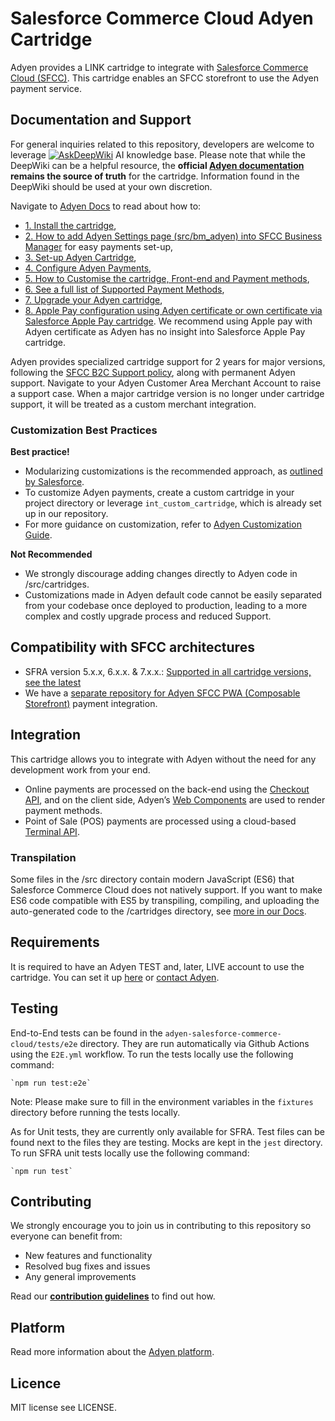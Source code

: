 # Salesforce Commerce Cloud Adyen Cartridge

Adyen provides a LINK cartridge to integrate with [Salesforce Commerce Cloud (SFCC)](https://docs.adyen.com/plugins/salesforce-commerce-cloud). This cartridge enables an SFCC storefront to use the Adyen payment service. 

## Documentation and Support

For general inquiries related to this repository, developers are welcome to leverage [![AskDeepWiki](https://deepwiki.com/badge.svg)](https://deepwiki.com/Adyen/adyen-salesforce-commerce-cloud) AI knowledge base. Please note that while the DeepWiki can be a helpful resource, the **official [Adyen documentation](https://docs.adyen.com/plugins/salesforce-commerce-cloud/) remains the source of truth** for the cartridge. Information found in the DeepWiki should be used at your own discretion.

Navigate to [Adyen Docs](https://docs.adyen.com/plugins/salesforce-commerce-cloud/) to read about how to:
- [1. Install the cartridge](https://docs.adyen.com/plugins/salesforce-commerce-cloud/sfra-and-sitegenesis/install-the-cartridge-and-import-the-metadata/),
- [2. How to add Adyen Settings page (src/bm_adyen) into SFCC Business Manager](https://docs.adyen.com/plugins/salesforce-commerce-cloud/sfra-and-sitegenesis/set-up-the-cartridge/?plugin=Salesforce+SFRA&integration=cartridge&version=25.3.0#set-up-the-business-manager) for easy payments set-up, 
- [3. Set-up Adyen Cartridge](https://docs.adyen.com/plugins/salesforce-commerce-cloud/sfra-and-sitegenesis/set-up-the-cartridge/?plugin=Salesforce+SFRA&integration=cartridge&version=),
- [4. Configure Adyen Payments](https://docs.adyen.com/plugins/salesforce-commerce-cloud/sfra-and-sitegenesis/set-up-payment-methods/?plugin=Salesforce+SFRA&integration=cartridge&version=),
- [5. How to Customise the cartridge, Front-end and Payment methods](https://docs.adyen.com/plugins/salesforce-commerce-cloud/sfra-and-sitegenesis/customization-guide/),
- [6. See a full list of Supported Payment Methods](https://docs.adyen.com/plugins/salesforce-commerce-cloud/supported-payment-methods/),
- [7. Upgrade your Adyen cartridge](https://docs.adyen.com/plugins/salesforce-commerce-cloud/upgrade),
- [8. Apple Pay configuration using Adyen certificate or own certificate via Salesforce Apple Pay cartridge](https://docs.adyen.com/plugins/salesforce-commerce-cloud/set-up-payment-methods/#set-up-apple-pay-on-the-web). We recommend using Apple pay with Adyen certificate as Adyen has no insight into Salesforce Apple Pay cartridge.

Adyen provides specialized cartridge support for 2 years for major versions, following the [SFCC B2C Support policy](https://docs.adyen.com/plugins/salesforce-commerce-cloud#support-levels), along with permanent Adyen support. Navigate to your Adyen Customer Area Merchant Account to raise a support case.
When a major cartridge version is no longer under cartridge support, it will be treated as a custom merchant integration. 

### Customization Best Practices
**Best practice!** 
- Modularizing customizations is the recommended approach, as [outlined by Salesforce](https://developer.salesforce.com/docs/commerce/sfra/guide/b2c-customizing-sfra.html).
- To customize Adyen payments, create a custom cartridge in your project directory or leverage `int_custom_cartridge`, which is already set up in our repository.
- For more guidance on customization, refer to [Adyen Customization Guide](https://docs.adyen.com/plugins/salesforce-commerce-cloud/customization-guide/#add-custom-code).

**Not Recommended**
- We strongly discourage adding changes directly to Adyen code in /src/cartridges.
- Customizations made in Adyen default code cannot be easily separated from your codebase once deployed to production, leading to a more complex and costly upgrade process and reduced Support.

## Compatibility with SFCC architectures
- SFRA version 5.x.x, 6.x.x. & 7.x.x.: [Supported in all cartridge versions, see the latest](https://github.com/Adyen/adyen-salesforce-commerce-cloud/releases)
- We have a [separate repository for Adyen SFCC PWA (Composable Storefront)](https://github.com/Adyen/adyen-salesforce-headless-commerce-pwa) payment integration.   

## Integration
This cartridge allows you to integrate with Adyen without the need for any development work from your end. 
- Online payments are processed on the back-end using the [Checkout API](https://docs.adyen.com/api-explorer/Checkout/latest/overview), and on the client side, Adyen’s [Web Components](https://docs.adyen.com/online-payments/components-web) are used to render payment methods. 
- Point of Sale (POS) payments are processed using a cloud-based [Terminal API](https://docs.adyen.com/point-of-sale/terminal-api-fundamentals).

### Transpilation 
Some files in the /src directory contain modern JavaScript (ES6) that Salesforce Commerce Cloud does not natively support. 
If you want to make ES6 code compatible with ES5 by transpiling, compiling, and uploading the auto-generated code to the /cartridges directory, see [more in our Docs](https://docs.adyen.com/plugins/salesforce-commerce-cloud/install-the-cartridge-and-import-the-metadata/#step-3-build-the-code).


## Requirements

It is required to have an Adyen TEST and, later, LIVE account to use the cartridge. You can set it up [here](https://www.adyen.com/signup) or [contact Adyen](https://www.adyen.com/contact/sales).

## Testing
End-to-End tests can be found in the `adyen-salesforce-commerce-cloud/tests/e2e` directory. 
They are run automatically via Github Actions using the `E2E.yml` workflow.
To run the tests locally use the following command:
```
`npm run test:e2e`
```
Note: Please make sure to fill in the environment variables in the `fixtures` directory before running the tests locally.

As for Unit tests, they are currently only available for SFRA. Test files can be found next to the files they are testing. Mocks are kept in the `jest` directory.
To run SFRA unit tests locally use the following command:
```
`npm run test`
```

## Contributing
We strongly encourage you to join us in contributing to this repository so everyone can benefit from:
* New features and functionality
* Resolved bug fixes and issues
* Any general improvements

Read our [**contribution guidelines**](CONTRIBUTING.md) to find out how.

## Platform

Read more information about the [Adyen platform](https://www.adyen.com/platform).

## Licence

MIT license see LICENSE.
